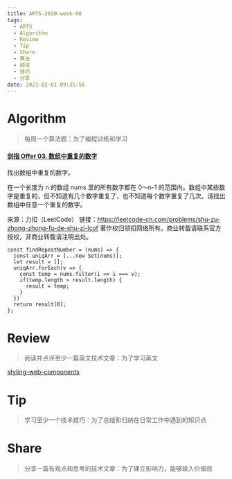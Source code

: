 ```yaml
---
title: ARTS-2020-week-06
tags:
  - ARTS
  - Algorithm
  - Review
  - Tip
  - Share
  - 算法
  - 阅读
  - 技巧
  - 分享
date: 2021-02-01 09:35:56
---
```


# Algorithm

> 每周一个算法题：为了编程训练和学习

#### [剑指 Offer 03. 数组中重复的数字](https://leetcode-cn.com/problems/shu-zu-zhong-zhong-fu-de-shu-zi-lcof/)

找出数组中重复的数字。


在一个长度为 n 的数组 nums 里的所有数字都在 0～n-1 的范围内。数组中某些数字是重复的，但不知道有几个数字重复了，也不知道每个数字重复了几次。请找出数组中任意一个重复的数字。

来源：力扣（LeetCode）
链接：https://leetcode-cn.com/problems/shu-zu-zhong-zhong-fu-de-shu-zi-lcof
著作权归领扣网络所有。商业转载请联系官方授权，非商业转载请注明出处。



```tsx
const findRepeatNumber = (nums) => {
  const uniqArr = [...new Set(nums)];
  let result = [];
  uniqArr.forEach(v => {
    const temp = nums.filter(i => i === v);
    if(temp.length > result.length) {
      result = temp;
    }
  })
  return result[0];
};
```




# Review

> 阅读并点评至少一篇英文技术文章：为了学习英文

[styling-web-components](https://css-tricks.com/styling-web-components/)



# Tip

> 学习至少一个技术技巧：为了总结和归纳在日常工作中遇到的知识点

# Share

> 分享一篇有观点和思考的技术文章：为了建立影响力，能够输入价值观
